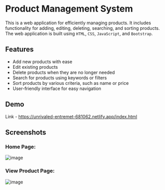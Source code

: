 # Product Management System

This is a web application for efficiently managing products. It includes functionality for adding, editing, deleting, searching, and sorting products. The web application is built using `HTML`, `CSS`, `JavaScript`, and `Bootstrap`.

## Features

- Add new products with ease
- Edit existing products
- Delete products when they are no longer needed
- Search for products using keywords or filters
- Sort products by various criteria, such as name or price
- User-friendly interface for easy navigation

## Demo

Link - https://unrivaled-entremet-681062.netlify.app/index.html

## Screenshots

### Home Page:

![image](https://user-images.githubusercontent.com/125242584/229354947-238de7c5-da7b-4e57-9ab8-05b533e2960b.png)

### View Product Page:

![image](https://user-images.githubusercontent.com/125242584/229354958-d9f371aa-1400-455e-8562-173a5581ecb6.png)
